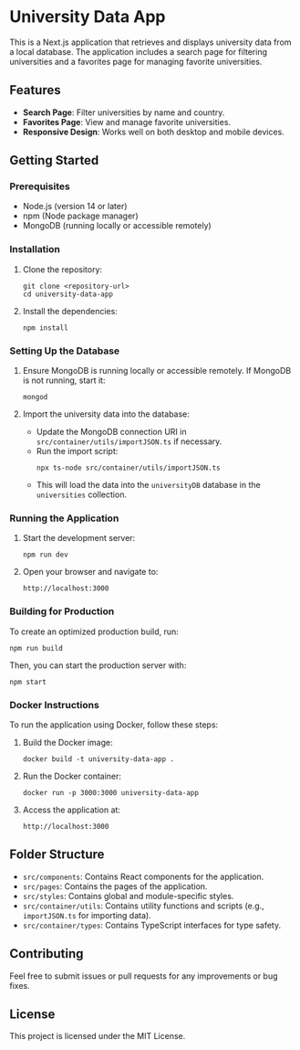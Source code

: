 # University Data App

This is a Next.js application that retrieves and displays university data from a local database. The application includes a search page for filtering universities and a favorites page for managing favorite universities.

## Features

- **Search Page**: Filter universities by name and country.
- **Favorites Page**: View and manage favorite universities.
- **Responsive Design**: Works well on both desktop and mobile devices.

## Getting Started

### Prerequisites

- Node.js (version 14 or later)
- npm (Node package manager)
- MongoDB (running locally or accessible remotely)

### Installation

1. Clone the repository:

   ```
   git clone <repository-url>
   cd university-data-app
   ```

2. Install the dependencies:

   ```
   npm install
   ```

### Setting Up the Database

1. Ensure MongoDB is running locally or accessible remotely. If MongoDB is not running, start it:

   ```
   mongod
   ```

2. Import the university data into the database:
   - Update the MongoDB connection URI in `src/container/utils/importJSON.ts` if necessary.
   - Run the import script:
     ```
     npx ts-node src/container/utils/importJSON.ts
     ```
   - This will load the data into the `universityDB` database in the `universities` collection.

### Running the Application

1. Start the development server:

   ```
   npm run dev
   ```

2. Open your browser and navigate to:

   ```
   http://localhost:3000
   ```

### Building for Production

To create an optimized production build, run:

```
npm run build
```

Then, you can start the production server with:

```
npm start
```

### Docker Instructions

To run the application using Docker, follow these steps:

1. Build the Docker image:

   ```
   docker build -t university-data-app .
   ```

2. Run the Docker container:

   ```
   docker run -p 3000:3000 university-data-app
   ```

3. Access the application at:

   ```
   http://localhost:3000
   ```

## Folder Structure

- `src/components`: Contains React components for the application.
- `src/pages`: Contains the pages of the application.
- `src/styles`: Contains global and module-specific styles.
- `src/container/utils`: Contains utility functions and scripts (e.g., `importJSON.ts` for importing data).
- `src/container/types`: Contains TypeScript interfaces for type safety.

## Contributing

Feel free to submit issues or pull requests for any improvements or bug fixes.

## License

This project is licensed under the MIT License.
